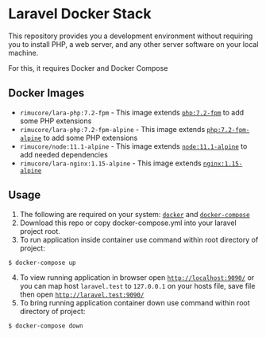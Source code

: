 # Laravel Docker Stack

This repository provides you a development environment without requiring you to install PHP,
 a web server, and any other server software on your local machine. 
 
 For this, it requires Docker and Docker Compose
 
 ## Docker Images
 -  `rimucore/lara-php:7.2-fpm` - This image extends [`php:7.2-fpm`](https://hub.docker.com/_/php/) to add some PHP extensions
 -  `rimucore/lara-php:7.2-fpm-alpine` - This image extends [`php:7.2-fpm-alpine`](https://hub.docker.com/_/php/) to add some PHP extensions
 -  `rimucore/node:11.1-alpine` - This image extends [`node:11.1-alpine`](https://hub.docker.com/_/node/) to add needed dependencies
 - `rimucore/lara-nginx:1.15-alpine` - This image extends [`nginx:1.15-alpine`](https://hub.docker.com/_/nginx/)
 
 ## Usage
 1. The following are required on your system: [`docker`](https://docs.docker.com/install/) and [`docker-compose`](https://docs.docker.com/compose/install/)
 2. Download this repo or copy docker-compose.yml into your laravel project root.
 3. To run application inside container use command within root directory of project:
```
$ docker-compose up
```
4. To view running application in browser open [`http://localhost:9090/`](http://localhost:9090/) 
or you can map host `laravel.test` to `127.0.0.1` on your hosts file, save file then open [`http://laravel.test:9090/`](http://laravel.test:9090/)
5. To bring running application container down use command within root directory of project:
```
$ docker-compose down
```